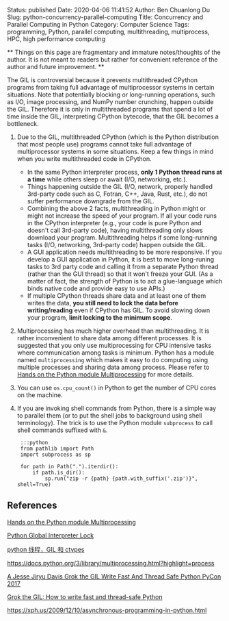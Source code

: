 Status: published
Date: 2020-04-06 11:41:52
Author: Ben Chuanlong Du
Slug: python-concurrency-parallel-computing
Title: Concurrency and Parallel Computing in Python
Category: Computer Science
Tags: programming, Python, parallel computing, multithreading, multiprocess, HPC, high performance computing

**
Things on this page are
fragmentary and immature notes/thoughts of the author.
It is not meant to readers
but rather for convenient reference of the author and future improvement.
**


The GIL is controversial because it prevents multithreaded CPython programs 
from taking full advantage of multiprocessor systems in certain situations. 
Note that potentially blocking or long-running operations, 
such as I/O, image processing, and NumPy number crunching, happen outside the GIL. 
Therefore it is only in multithreaded programs that spend a lot of time inside the GIL, 
interpreting CPython bytecode, that the GIL becomes a bottleneck.


1. Due to the GIL, 
    multithreaded CPython (which is the Python distribution that most people use) programs 
    cannot take full advantage of multiprocessor systems in some situations.
    Keep a few things in mind when you write multithreaded code in CPython.

    - In the same Python interpreter process, 
        **only 1 Python thread runs at a time** while others sleep or await (I/O, networking, etc.).
    - Things happening outside the GIL (I/O, network, properly handled 3rd-party code such as C, Fotran, C++, Java, Rust, etc.),
        do not suffer performance downgrade from the GIL.
    - Combining the above 2 facts, 
        multithreading in Python might or might not increase the speed of your program.
        If all your code runs in the CPython interpreter 
        (e.g., your code is pure Python and doesn't call 3rd-party code), 
        having multithreading only slows download your program.
        Multithreading helps if some long-running tasks (I/O, networking, 3rd-party code) happen outside the GIL.
    - A GUI application needs multithreading to be more responsive.
        If you develop a GUI application in Python,
        it is best to move long-runing tasks to 3rd party code
        and calling it from a separate Python thread (rather than the GUI thread)
        so that it won't freeze your GUI.
        (As a matter of fact, 
        the strength of Python is to act a glue-language 
        which binds native code and provide easy to use APIs.)
    - If multiple CPython threads share data and at least one of them writes the data,
        **you still need to lock the data before writing/reading** 
        even if CPython has GIL.
        To avoid slowing down your program,
        **limit locking to the minimum scope**.

2. Multiprocessing has much higher overhead than multithreading.
    It is rather inconvenient to share data among different processes.
    It is suggested that you only use multiprocessing for CPU intensive tasks 
    where communication among tasks is minimum.
    Python has a module named `multiprocessing`
    which makes it easy to do computing using multiple processes 
    and sharing data among process.
    Please refer to 
    [Hands on the Python module Multiprocessing](http://www.legendu.net/misc/blog/python-multiprocessing/)
    for more details.

3. You can use `os.cpu_count()` in Python to get the number of CPU cores on the machine. 

4. If you are invoking shell commands from Python,
    there is a simple way to parallel them 
    (or to put the shell jobs to background using shell terminology).
    The trick is to use the Python module `subprocess` to call shell commands suffixed with `&`.

        :::python
        from pathlib import Path
        import subprocess as sp

        for path in Path(".").iterdir():
            if path.is_dir():
                sp.run("zip -r {path} {path.with_suffix('.zip')}", shell=True)

## References

[Hands on the Python module Multiprocessing](http://www.legendu.net/misc/blog/python-multiprocessing/)

[Python Global Interpreter Lock](https://wiki.python.org/moin/GlobalInterpreterLock)

[python 线程，GIL 和 ctypes](http://zhuoqiang.me/python-thread-gil-and-ctypes.html)

https://docs.python.org/3/library/multiprocessing.html?highlight=process

[A Jesse Jiryu Davis Grok the GIL Write Fast And Thread Safe Python PyCon 2017](https://www.youtube.com/watch?v=7SSYhuk5hmc)

[Grok the GIL: How to write fast and thread-safe Python](https://opensource.com/article/17/4/grok-gil)

https://xph.us/2009/12/10/asynchronous-programming-in-python.html

